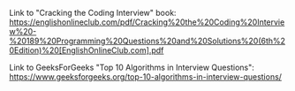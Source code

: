 Link to "Cracking the Coding Interview" book:
https://englishonlineclub.com/pdf/Cracking%20the%20Coding%20Interview%20-%20189%20Programming%20Questions%20and%20Solutions%20(6th%20Edition)%20[EnglishOnlineClub.com].pdf

Link to GeeksForGeeks "Top 10 Algorithms in Interview Questions":
https://www.geeksforgeeks.org/top-10-algorithms-in-interview-questions/
